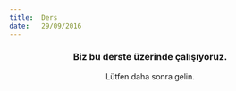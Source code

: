 ```yaml
---
title:  Ders
date:   29/09/2016
---
```


### <center>Biz bu derste üzerinde çalışıyoruz.</center>
<center>Lütfen daha sonra gelin.</center>
